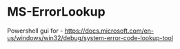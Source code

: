 # MS-ErrorLookup
Powershell gui for - https://docs.microsoft.com/en-us/windows/win32/debug/system-error-code-lookup-tool
